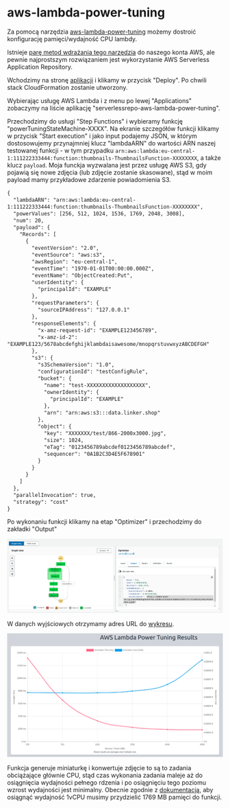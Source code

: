 # aws-lambda-power-tuning

Za pomocą narzędzia [aws-lambda-power-tuning](https://github.com/alexcasalboni/aws-lambda-power-tuning)
możemy dostroić konfigurację pamięci/wydajność CPU lambdy.

Istnieje [parę metod wdrażania tego narzędzia](https://github.com/alexcasalboni/aws-lambda-power-tuning/blob/a0f7ae59801030dfa9e6ce1dac042b5181c96edf/README-DEPLOY.md) do naszego konta AWS, ale pewnie najprostszym rozwiązaniem jest wykorzystanie AWS Serverless Application Repository.

Wchodzimy na stronę [aplikacji](https://serverlessrepo.aws.amazon.com/applications/arn:aws:serverlessrepo:us-east-1:451282441545:applications~aws-lambda-power-tuning)
i klikamy w przycisk "Deploy". Po chwili stack CloudFormation zostanie utworzony.

Wybierając usługę AWS Lambda i z menu po lewej "Applications" zobaczymy na liście aplikację "serverlessrepo-aws-lambda-power-tuning".

Przechodzimy do usługi "Step Functions" i wybieramy funkcję "powerTuningStateMachine-XXXX".
Na ekranie szczegółów funkcji klikamy w przycisk "Start execution" i jako input podajemy JSON, w którym dostosowujemy przynajmniej klucz "lambdaARN" do wartości ARN naszej testowanej funkcji - w tym przypadku `arn:aws:lambda:eu-central-1:111222333444:function:thumbnails-ThumbnailsFunction-XXXXXXXX`, a także klucz `payload`.
Moja funckja wyzwalana jest przez usługę AWS S3, gdy pojawią się nowe zdjęcia (lub zdjęcie zostanie skasowane), stąd w moim payload mamy przykładowe zdarzenie powiadomienia S3.

```
{
  "lambdaARN": "arn:aws:lambda:eu-central-1:111222333444:function:thumbnails-ThumbnailsFunction-XXXXXXXX",
  "powerValues": [256, 512, 1024, 1536, 1769, 2048, 3008],
  "num": 20,
  "payload": {
    "Records": [
      {
        "eventVersion": "2.0",
        "eventSource": "aws:s3",
        "awsRegion": "eu-central-1",
        "eventTime": "1970-01-01T00:00:00.000Z",
        "eventName": "ObjectCreated:Put",
        "userIdentity": {
          "principalId": "EXAMPLE"
        },
        "requestParameters": {
          "sourceIPAddress": "127.0.0.1"
        },
        "responseElements": {
          "x-amz-request-id": "EXAMPLE123456789",
          "x-amz-id-2": "EXAMPLE123/5678abcdefghijklambdaisawesome/mnopqrstuvwxyzABCDEFGH"
        },
        "s3": {
          "s3SchemaVersion": "1.0",
          "configurationId": "testConfigRule",
          "bucket": {
            "name": "test-XXXXXXXXXXXXXXXXXXX",
            "ownerIdentity": {
              "principalId": "EXAMPLE"
            },
            "arn": "arn:aws:s3:::data.linker.shop"
          },
          "object": {
            "key": "XXXXXXX/test/866-2000x3000.jpg",
            "size": 1024,
            "eTag": "0123456789abcdef0123456789abcdef",
            "sequencer": "0A1B2C3D4E5F678901"
          }
        }
      }
    ]
  },
  "parallelInvocation": true,
  "strategy": "cost"
}
```

Po wykonaniu funkcji klikamy na etap "Optimizer" i przechodzimy do zakładki "Output"

![step function results](images/aws-lambda-power-tuning/results.png)

W danych wyjściowych otrzymamy adres URL do [wykresu](https://lambda-power-tuning.show/#AAEAAgAEAAYACMAL;dQ5ORsi3zEXo9UxFoGQNRezb70Qfc+lE;IVJoOEvOZjh4H2c46zBvOJQ4hzjgU8E4).

![graph](images/aws-lambda-power-tuning/graph.png)

Funkcja generuje miniaturkę i konwertuje zdjęcie to są to zadania obciążające głównie CPU, stąd czas wykonania zadania maleje aż do osiągnięcia wydajności pełnego rdzenia i po osiągnięciu tego poziomu wzrost wydajności jest minimalny.
Obecnie zgodnie z [dokumentacją](https://docs.aws.amazon.com/lambda/latest/dg/gettingstarted-limits.html), aby osiągnąć wydajność 1vCPU musimy przydzielić 1769 MB pamięci do funkcji.
